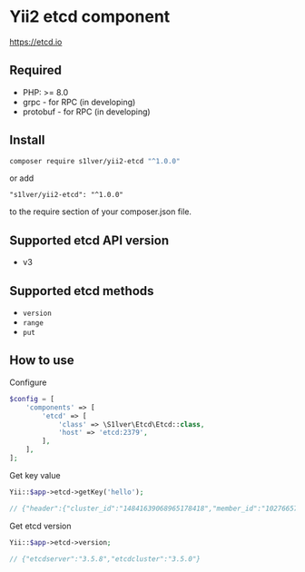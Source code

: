 # Yii2 etcd component

https://etcd.io

## Required

- PHP: >= 8.0
- grpc - for RPC (in developing)
- protobuf - for RPC (in developing)

## Install

```bash
composer require s1lver/yii2-etcd "^1.0.0"
```

or add

```
"s1lver/yii2-etcd": "^1.0.0"
```

to the require section of your composer.json file.

## Supported etcd API version

- v3

## Supported etcd methods

- `version`
- `range`
- `put`


## How to use

Configure

```php
$config = [
    'components' => [
        'etcd' => [
            'class' => \S1lver\Etcd\Etcd::class,
            'host' => 'etcd:2379',
        ],
    ],
];
```

Get key value
```php
Yii::$app->etcd->getKey('hello');

// {"header":{"cluster_id":"14841639068965178418","member_id":"10276657743932975437","revision":"3","raft_term":"4"},"kvs":[{"key":"hello","create_revision":"3","mod_revision":"3","version":"1","value":"aGVsbG8="}],"count":"1"}
```

Get etcd version

```php
Yii::$app->etcd->version;

// {"etcdserver":"3.5.8","etcdcluster":"3.5.0"}
```
